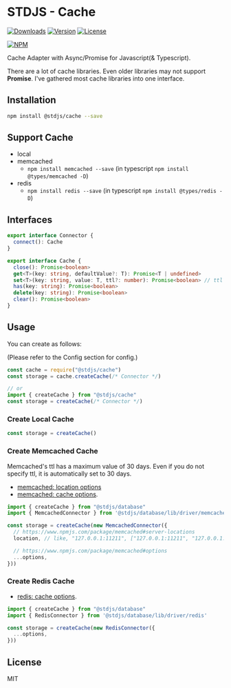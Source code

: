 # STDJS - Cache

[![Downloads](https://img.shields.io/npm/dt/@stdjs/cache.svg)](https://npmcharts.com/compare/@stdjs/cache?minimal=true)
[![Version](https://img.shields.io/npm/v/@stdjs/cache.svg)](https://www.npmjs.com/package/@stdjs/cache)
[![License](https://img.shields.io/npm/l/@stdjs/cache.svg)](https://www.npmjs.com/package/@stdjs/cache)

[![NPM](https://nodeico.herokuapp.com/@stdjs/cache.svg)](https://www.npmjs.com/package/@stdjs/cache)

Cache Adapter with Async/Promise for Javascript(& Typescript).

There are a lot of cache libraries. Even older libraries may not support **Promise**. I've gathered most cache libraries into one interface.

## Installation

```bash
npm install @stdjs/cache --save
```

## Support Cache

- local
- memcached
  - `npm install memcached --save` (in typescript `npm install @types/memcached -D`)
- redis
  - `npm install redis --save` (in typescript `npm install @types/redis -D`)

## Interfaces

```typescript
export interface Connector {
  connect(): Cache
}

export interface Cache {
  close(): Promise<boolean>
  get<T>(key: string, defaultValue?: T): Promise<T | undefined>
  set<T>(key: string, value: T, ttl?: number): Promise<boolean> // ttl unit is `seconds`
  has(key: string): Promise<boolean>
  delete(key: string): Promise<boolean>
  clear(): Promise<boolean>
}
```

## Usage

You can create as follows:

(Please refer to the Config section for config.)

```javascript
const cache = require("@stdjs/cache")
const storage = cache.createCache(/* Connector */)

// or
import { createCache } from "@stdjs/cache"
const storage = createCache(/* Connector */)
```

### Create Local Cache

```ts
const storage = createCache()
```

### Create Memcached Cache

Memcached's ttl has a maximum value of 30 days. Even if you do not specify ttl, it is automatically set to 30 days.

- [memcached: location options](https://www.npmjs.com/package/memcached#server-locations)
- [memcached: cache options](https://github.com/3rd-Eden/memcached#options).

```ts
import { createCache } from "@stdjs/database" 
import { MemcachedConnector } from '@stdjs/database/lib/driver/memcached'

const storage = createCache(new MemcachedConnector({
  // https://www.npmjs.com/package/memcached#server-locations
  location, // like, "127.0.0.1:11211", ["127.0.0.1:11211", "127.0.0.1:11212"] ...

  // https://www.npmjs.com/package/memcached#options
  ...options,
}))
```

### Create Redis Cache

- [redis: cache options](https://www.npmjs.com/package/redis#rediscreateclient).

```ts
import { createCache } from "@stdjs/database" 
import { RedisConnector } from '@stdjs/database/lib/driver/redis'

const storage = createCache(new RedisConnector({
  ...options,
}))
```

## License

MIT
